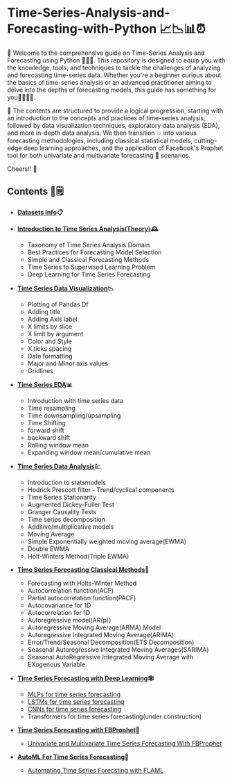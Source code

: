 # Time-Series-Analysis-and-Forecasting-with-Python 📈📉📊⏰

🤘 Welcome to the comprehensive guide on Time-Series Analysis and Forecasting using Python 👨🏻‍💻. This repository is designed to equip you with the knowledge, tools, and techniques to tackle the challenges of analyzing and forecasting time-series data. Whether you're a beginner curious about the basics of time-series analysis or an advanced practitioner aiming to delve into the depths of forecasting models, this guide has something for you🫱🏻‍🫲🏼.

🚀 The contents are structured to provide a logical progression, starting with an introduction to the concepts and practices of time-series analysis, followed by data visualization techniques, exploratory data analysis (EDA), and more in-depth data analysis. We then transition 💥 into various forecasting methodologies, including classical statistical models, cutting-edge deep learning approaches, and the application of Facebook's Prophet tool for both univariate and multivariate forecasting 🌟 scenarios.

Cheers!! 🍻

## Contents 📄🗒

- **[Datasets Info](https://github.com/ajitsingh98/Time-Series-Analysis-and-Forecasting-with-Python/blob/master/Datasets_Info.md)📋**

- **[Introduction to Time Series Analysis(Theory)](https://github.com/ajitsingh98/Time-Series-Analysis-and-Forecasting-with-Python/blob/master/Introduction_TSA.md)🕰**
  
     - Taxonomy of Time Series Analysis Domain
     - Best Practices for Forecasting Model Selection
     - Simple and Classical Forecasting Methods
     - Time Series to Supervised Learning Problem
     - Deep Learning for Time Series Forecasting

- **[Time Series Data Visualization](https://github.com/ajitsingh98/Time-Series-Analysis-and-Forecasting-with-Python/blob/master/Time_Series_Data_Visualization_Basics.ipynb)📉**

    - Plotting of Pandas Df
    - Adding title
    - Adding Axis label
    - X limits by slice
    - X limit by argument
    - Color and Style
    - X ticks spacing
    - Date formatting
    - Major and Minor axis values
    - Gridlines

- **[Time Series EDA](https://github.com/ajitsingh98/Time-Series-Analysis-and-Forecasting-with-Python/blob/master/Time_Series_Data_EDA.ipynb)📊**
    
    - Introduction with time series data
    - Time resampling
    - Time downsampling/upsampling
    - Time Shifting
    - forward shift
    - backward shift
    - Rolling window mean
    - Expanding window mean/cumulative mean

- **[Time Series Data Analysis](https://github.com/ajitsingh98/Time-Series-Analysis-and-Forecasting-with-Python/blob/master/Time_Series_Data_Analysis.ipynb)💹**

    - Introduction to statsmodels
    - Hodrick Prescott filter - Trend/cyclical components
    - Time Series Stationarity
    - Augmented Dickey-Fuller Test
    - Granger Causality Tests
    - Time series decomposition
    - Additive/multiplicative models
    - Moving Average
    - Simple Exponentially weighted moving average(EWMA)
    - Double EWMA
    - Holt-Winters Method(Triple EWMA)

- **[Time Series Forecasting Classical Methods](https://github.com/ajitsingh98/Time-Series-Analysis-and-Forecasting-with-Python/blob/master/Time_Series_Forecasting_Traditional_Methods.ipynb)🤖**

    - Forecasting with Holts-Winter Method
    - Autocorrelation function(ACF)
    - Partial autocorrelation function(PACF)
    - Autocovariance for 1D
    - Autocorrelation for 1D
    - Autoregressive model(AR(p))
    - Autoregressive Moving Average(ARMA) Model
    - Autoregressive Integrated Moving Average(ARIMA)
    - Error/Trend/Seasonal Decomposition(ETS Decomposition)
    - Seasonal Autoregressive Integrated Moving Averages(SARIMA)
    - Seasonal AutoRegressive Integrated Moving Average with EXogenous Variable.

- **[Time Series Forecasting with Deep Learning](#)🕸️**

    - [MLPs for time series forecasting](https://github.com/ajitsingh98/Time-Series-Analysis-and-Forecasting-with-Python/blob/master/Time_Series_Forecasting_With_MLPs.ipynb)
    - [LSTMs for time series forecasting](https://github.com/ajitsingh98/Time-Series-Analysis-and-Forecasting-with-Python/blob/master/Time_Series_Forecasting_With_LSTMs.ipynb)
    - [CNNs for time series forecasting](https://github.com/ajitsingh98/Time-Series-Analysis-and-Forecasting-with-Python/blob/master/Time_Series_Forecasting_With_CNNs.ipynb)
    - Transformers for time series forecasting(under construction)
 
- **[Time Series Forecasting with FBProphet](#)🎯**
    -  [Univariate and Multivariate Time Series Forecasting With FBProphet](https://github.com/ajitsingh98/Time-Series-Analysis-and-Forecasting-with-Python/blob/master/Time_Series_Forecasting_With_Prophet.ipynb)

- **[AutoML For Time Series Forecasting](#)🦾**
    -  [Automating Time Series Forecsting with FLAML](https://github.com/ajitsingh98/Time-Series-Analysis-and-Forecasting-with-Python/blob/master/Automating_Time_Series_Forecsting_with_FLAML.ipynb)